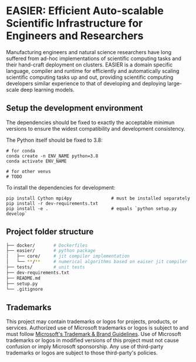 <h1> EASIER: Efficient Auto-scalable Scientific Infrastructure
for Engineers and Researchers</h1>

Manufacturing engineers and natural science researchers have long suffered from ad-hoc implementations of scientific computing tasks and their hand-craft deployment on clusters.
EASIER is a domain specific language, compiler and runtime for efficiently and automatically scaling scientific computing tasks up and out, providing scientific computing developers similar experience to that of developing and deploying large-scale deep learning models.

## Setup the development environment

The dependencies should be fixed to exactly the acceptable minimun versions to
ensure the widest compatibility and development consistency.

The Python itself should be fixed to 3.8:

```shell
# for conda
conda create -n ENV_NAME python=3.8
conda activate ENV_NAME

# for other venvs
# TODO
```

To install the dependencies for development:

```shell
pip install Cython mpi4py               # must be installed separately
pip install -r dev-requirements.txt
pip install -e .                        # equals `python setup.py develop`
```

## Project folder structure
```bash
├── docker/       # Dockerfiles
├── easier/       # python package
│   ├── core/     # jit compiler implementation
│   └── **/**     # numerical algorithms based on eaiser jit compiler
├── tests/        # unit tests
├── dev-requirements.txt
├── README.md
├── setup.py
└── .gitignore
```

## Trademarks

This project may contain trademarks or logos for projects, products, or services. Authorized use of Microsoft
trademarks or logos is subject to and must follow
[Microsoft's Trademark & Brand Guidelines](https://www.microsoft.com/legal/intellectualproperty/trademarks/usage/general).
Use of Microsoft trademarks or logos in modified versions of this project must not cause confusion or imply Microsoft sponsorship.
Any use of third-party trademarks or logos are subject to those third-party's policies.
